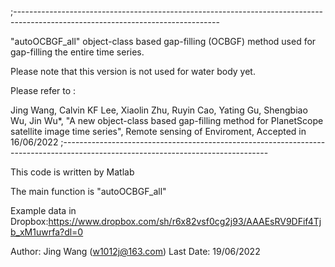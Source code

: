 ;---------------------------------------------------------------------------------------------------------------------------------

"autoOCBGF_all" object-class based gap-filling (OCBGF) method used for gap-filling the entire time series.

Please note that this version is not used for water body yet.

Please refer to :

Jing Wang, Calvin KF Lee, Xiaolin Zhu, Ruyin Cao, Yating Gu, Shengbiao Wu, Jin Wu*,
"A new object-class based gap-filling method for PlanetScope satellite image time series", 
Remote sensing of Enviroment, Accepted in 16/06/2022
;---------------------------------------------------------------------------------------------------------------------------------

This code is written by Matlab

The main function is "autoOCBGF_all"

Example data in Dropbox:https://www.dropbox.com/sh/r6x82vsf0cg2j93/AAAEsRV9DFif4Tjb_xM1uwrfa?dl=0

Author: Jing Wang (w1012j@163.com)
Last Date: 19/06/2022
